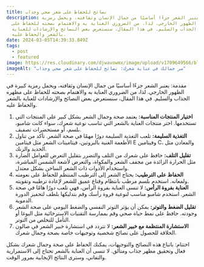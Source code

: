 ```yaml
---
title: نصائح للحفاظ على شعر صحي وجذاب
description: يعتبر الشعر جزءًا أساسيًا من جمال الإنسان وثقافته، ويحمل رمزية
  كبيرة في الظهور الخارجي. لذا، من الضروري العناية به والاهتمام بصحته للحفاظ على
  مظهره الجذاب والسليم. في هذا المقال، سنستعرض بعض النصائح والإرشادات للعناية
  بالشعر والحفاظ عليه.
date: 2024-03-05T14:39:33.849Z
tags:
  - post
  - featured
image: https://res.cloudinary.com/djwavowmx/image/upload/v1709649566/blog1_2_dffiqi.webp
imageAlt: "سر جمالك في عناية شعرك: نصائح للحفاظ على شعر صحي وجذاب"
---
```

مقدمة: يعتبر الشعر جزءًا أساسيًا من جمال الإنسان وثقافته، ويحمل رمزية كبيرة في الظهور الخارجي. لذا، من الضروري العناية به والاهتمام بصحته للحفاظ على مظهره الجذاب والسليم. في هذا المقال، سنستعرض بعض النصائح والإرشادات للعناية بالشعر والحفاظ عليه.

1. **اختيار المنتجات المناسبة:** يعتمد صحة وجمال الشعر بشكل كبير على المنتجات التي تستخدمها. اختر منتجات العناية بالشعر التي تناسب نوعية شعرك، سواء كانت شامبو، بلسم، أو مستحضرات تصفيف.
2. **التغذية السليمة:** تلعب التغذية السليمة دورًا مهمًا في صحة الشعر. تأكد من تناول الأطعمة الغنية بالبروتين، فيتامينات الشعر مثل فيتامين E وفيتامين C، والمعادن مثل الحديد والزنك.
3. **تقليل التلف:** حافظ على شعرك من التلف والتضرر بتقليل التعرض للعوامل الضارة مثل الحرارة الزائدة من مجفف الشعر والمكواة، والتعرض لأشعة الشمس المباشرة، واستخدام الأدوات ذات الشعر الساخن بشكل معتدل.
4. **الحفاظ على الترطيب:** يحتاج الشعر إلى الترطيب المنتظم للحفاظ على نعومته ولمعانه. استخدم بلسم مرطب بانتظام وقناع عميق للشعر لإعادة ترطيبه وتقويته.
5. **العناية بفروة الرأس:** لا تنسى العناية بفروة الرأس، فهي تلعب دورًا هامًا في صحة الشعر. استخدم شامبو مناسب لنوعية فروة رأسك وقم بتدليكها بلطف لتحفيز الدورة الدموية.
6. **تقليل الضغط والتوتر:** يمكن أن يؤثر التوتر النفسي والضغط اليومي على صحة الشعر وجودته. حافظ على نمط حياة صحي وقم بممارسة التقنيات الاسترخائية مثل اليوغا أو التأمل للتخلص من التوتر.
7. **الاستشارة المنتظمة مع خبير الشعر:** لا تتردد في استشارة خبير الشعر في صالون الحلاقة للحصول على نصائح شخصية وتوجيهات خاصة بصحة وجمال شعرك.

اختتام: باتباع هذه النصائح والتوجيهات، يمكنك الحفاظ على صحة وجمال شعرك بشكل فعال وتحقيق مظهر جذاب ومتألق. لا تنسى أن العناية بالشعر تحتاج إلى الاستمرارية والتفاني، وسترى النتائج الإيجابية بمرور الوقت.